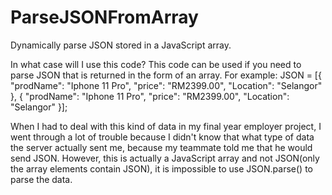 # ParseJSONFromArray
Dynamically parse JSON stored in a JavaScript array.

In what case will I use this code?
This code can be used if you need to parse JSON that is returned in the form of an array. 
For example:
JSON = [{ "prodName": "Iphone 11 Pro", "price": "RM2399.00", "Location": "Selangor" }, { "prodName": "Iphone 11 Pro", "price": "RM2399.00", "Location": "Selangor" }];

When I had to deal with this kind of data in my final year employer project, I went through a lot of trouble because I didn't know that what type of data the server actually sent me, because my teammate told me that he would send JSON. However, this is actually a JavaScript array and not JSON(only the array elements contain JSON), it is impossible to use JSON.parse() to parse the data. 
